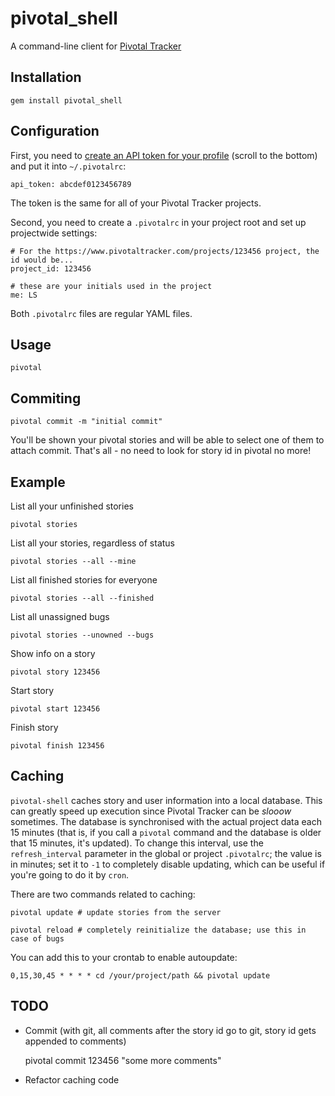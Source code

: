 # pivotal_shell

A command-line client for [Pivotal Tracker](http://www.pivotaltracker.com)

## Installation

    gem install pivotal_shell

## Configuration

First, you need to [create an API token for your profile](https://www.pivotaltracker.com/profile) (scroll to the bottom) and put it into `~/.pivotalrc`:

    api_token: abcdef0123456789

The token is the same for all of your Pivotal Tracker projects.

Second, you need to create a `.pivotalrc` in your project root and set up projectwide settings:

    # For the https://www.pivotaltracker.com/projects/123456 project, the id would be...
    project_id: 123456

    # these are your initials used in the project
    me: LS

Both `.pivotalrc` files are regular YAML files.

## Usage

    pivotal
## Commiting

    pivotal commit -m "initial commit"

You'll be shown your pivotal stories and will be able to select one of them to attach commit. That's all - no need to look for story id in pivotal no more!

## Example

List all your unfinished stories

    pivotal stories

List all your stories, regardless of status

    pivotal stories --all --mine

List all finished stories for everyone
  
    pivotal stories --all --finished

List all unassigned bugs

    pivotal stories --unowned --bugs

Show info on a story
    
    pivotal story 123456

Start story

    pivotal start 123456

Finish story

    pivotal finish 123456

## Caching

`pivotal-shell` caches story and user information into a local database. This can greatly speed up execution since Pivotal Tracker can be *slooow* sometimes.
The database is synchronised with the actual project data each 15 minutes (that is, if you call a `pivotal` command and the database is older that 15 minutes, it's updated).
To change this interval, use the `refresh_interval` parameter in the global or project `.pivotalrc`; the value is in minutes; set it to `-1` to completely disable updating, which can be
useful if you're going to do it by `cron`.

There are two commands related to caching:

    pivotal update # update stories from the server

    pivotal reload # completely reinitialize the database; use this in case of bugs

You can add this to your crontab to enable autoupdate:

    0,15,30,45 * * * * cd /your/project/path && pivotal update

## TODO

* Commit (with git, all comments after the story id go to git, story id gets appended to comments)

    pivotal commit 123456 "some more comments"

* Refactor caching code
